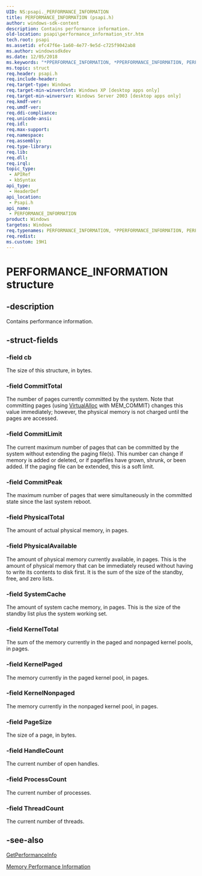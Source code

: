```yaml
---
UID: NS:psapi._PERFORMANCE_INFORMATION
title: PERFORMANCE_INFORMATION (psapi.h)
author: windows-sdk-content
description: Contains performance information.
old-location: psapi\performance_information_str.htm
tech.root: psapi
ms.assetid: efc47f6e-1a60-4e77-9e5d-c725f9042ab8
ms.author: windowssdkdev
ms.date: 12/05/2018
ms.keywords: "*PPERFORMACE_INFORMATION, *PPERFORMANCE_INFORMATION, PERFORMACE_INFORMATION, PERFORMANCE_INFORMATION, PERFORMANCE_INFORMATION structure [PSAPI], PPERFORMANCE_INFORMATION, PPERFORMANCE_INFORMATION structure pointer [PSAPI], _win32_performance_information_str, base.performance_information_str, psapi.performance_information_str, psapi/PERFORMANCE_INFORMATION, psapi/PPERFORMANCE_INFORMATION"
ms.topic: struct
req.header: psapi.h
req.include-header: 
req.target-type: Windows
req.target-min-winverclnt: Windows XP [desktop apps only]
req.target-min-winversvr: Windows Server 2003 [desktop apps only]
req.kmdf-ver: 
req.umdf-ver: 
req.ddi-compliance: 
req.unicode-ansi: 
req.idl: 
req.max-support: 
req.namespace: 
req.assembly: 
req.type-library: 
req.lib: 
req.dll: 
req.irql: 
topic_type:
 - APIRef
 - kbSyntax
api_type:
 - HeaderDef
api_location:
 - Psapi.h
api_name:
 - PERFORMANCE_INFORMATION
product: Windows
targetos: Windows
req.typenames: PERFORMANCE_INFORMATION, *PPERFORMANCE_INFORMATION, PERFORMACE_INFORMATION, *PPERFORMACE_INFORMATION
req.redist: 
ms.custom: 19H1
---
```


# PERFORMANCE_INFORMATION structure


## -description


Contains performance information.


## -struct-fields




### -field cb

The size of this structure, in bytes.


### -field CommitTotal

The number of pages currently committed by the system. Note that committing pages (using <a href="https://msdn.microsoft.com/a720dd89-c47c-4e48-bbc6-f2e02dfc4ed2">VirtualAlloc</a> with MEM_COMMIT) changes this value immediately; however, the physical memory is not charged until the pages are accessed.


### -field CommitLimit

The current maximum number of pages that can be committed by the system without extending the paging file(s). This number can change if memory is added or deleted, or if pagefiles have grown, shrunk, or been added. If the paging file can be extended, this is a soft limit.


### -field CommitPeak

The maximum number of pages that were simultaneously in the committed state since the last system reboot.


### -field PhysicalTotal

The amount of actual physical memory, in pages.


### -field PhysicalAvailable

The amount of physical memory currently available, in pages.  This is the amount of physical memory that can be immediately reused without having to write its contents to disk first. It is the sum of the size of the standby, free, and zero lists.


### -field SystemCache

The amount of system cache memory, in pages. This is the size of the standby list plus the system working set.


### -field KernelTotal

The sum of the memory currently in the paged and nonpaged kernel pools, in pages.


### -field KernelPaged

The memory currently in the paged kernel pool, in pages.


### -field KernelNonpaged

The memory currently in the nonpaged kernel pool, in pages.


### -field PageSize

The size of a page, in bytes.


### -field HandleCount

The current number of open handles.


### -field ProcessCount

The current number of processes.


### -field ThreadCount

The current number of threads.


## -see-also




<a href="https://msdn.microsoft.com/21655278-49da-4e63-a4f9-0ee9f6179f4a">GetPerformanceInfo</a>



<a href="https://msdn.microsoft.com/b27ca747-8fd2-4267-9979-4e2e14a5a19f">Memory Performance Information</a>
 

 

